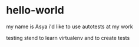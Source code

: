 # hello-world
my name is Asya
i'd like to use autotests at my work

testing stend to learn virtualenv and to create tests
